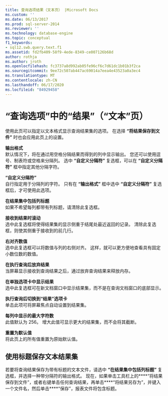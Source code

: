 ```yaml
---
title: 查询选项结果（文本页） |Microsoft Docs
ms.custom: ''
ms.date: 06/13/2017
ms.prod: sql-server-2014
ms.reviewer: ''
ms.technology: database-engine
ms.topic: conceptual
f1_keywords:
- sql12.swb.query.text.f1
ms.assetid: fd2fb409-58f9-4ede-8349-ce007126b68d
author: rothja
ms.author: jroth
ms.openlocfilehash: fc3737a8d992ab05fe96cf6c7d61dc1b01b3f2ca
ms.sourcegitcommit: 9ee72c507ab447ac69014a7eea4e43523a0a3ec4
ms.translationtype: MT
ms.contentlocale: zh-CN
ms.lasthandoff: 06/17/2020
ms.locfileid: "84929458"
---
```

# <a name="query-options-results-text-page"></a>“查询选项”中的“结果”（“文本”页）
  使用此页可以指定以文本格式显示查询结果集的选项。 在选择 **“将结果保存到文件”** 时也会应用此页上的设置。  
  
 **输出格式**  
 默认情况下，将在通过用空格分隔结果而得到的列中显示输出。 您还可以使用逗号、制表符或空格来分隔列。 选中 **“自定义分隔符”** 复选框，可以在 **“自定义分隔符”** 框中指定其他分隔字符。  
  
 **“自定义分隔符”**  
 自行指定用于分隔列的字符。 只有在 **“输出格式”** 框中选中 **“自定义分隔符”** 复选框后，才可使用此选项。  
  
 **在结果集中包括列标题**  
 如果不希望每列都带有列标题，请清除此复选框。  
  
 **接收到结果时滚动**  
 选中此复选框将使得结果集的显示侧重于结尾处最近返回的记录。 清除此复选框，则使其侧重于接收到的前几行。  
  
 **右对齐数值**  
 选中此复选框可以将数值与列的右侧对齐。 这样，就可以更方便地查看具有固定小数位数的数值。  
  
 **在执行查询后放弃结果**  
 当屏幕显示接收到查询结果之后，通过放弃查询结果来释放内存。  
  
 **在单独选项卡中显示结果**  
 选中此复选框可在新文档窗口中显示结果集，而不是在查询文档窗口的底部显示。  
  
 **执行查询后切换到“结果”选项卡**  
 单击此项可将屏幕焦点自动设置到结果集。  
  
 **每列中显示的最大字符数**  
 此值默认为 256。 增大此值可显示更大的结果集，而不会将其截断。  
  
 **重置为默认值**  
 将此页上的所有值重置为原始默认值。  
  
## <a name="saving-a-text-result-set-with-headers"></a>使用标题保存文本结果集  
 若要将查询结果保存为带有标题的文本文件，请选中 **“在结果集中包括列标题”** 复选框，并选择一种带分隔符的输出格式。 现在，如果单击工具栏上的****“将结果保存到文件”，或者右键单击任何查询结果，再单击****“将结果另存为”，并键入一个文件名，然后单击****“保存”，报表文件将包含标题。  
  
  
